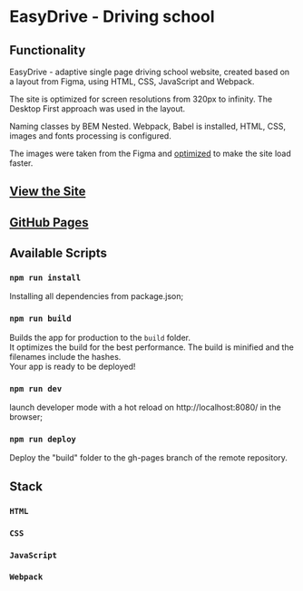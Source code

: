 # __EasyDrive - Driving school__

## __Functionality__
EasyDrive - adaptive single page driving school website, created based on a layout from Figma, using HTML, CSS, JavaScript and Webpack.

The site is optimized for screen resolutions from 320px to infinity. The Desktop First approach was used in the layout.

Naming classes by BEM Nested. Webpack, Babel is installed, HTML, CSS, images and fonts processing is configured.

The images were taken from the Figma and [optimized](https://tinypng.com/) to make the site load faster.

## __[View the Site](https://easydrive-online.ru)__
## __[GitHub Pages](https://at0m234.github.io/Drive/)__

## __Available Scripts__
### __`npm run install`__
Installing all dependencies from package.json;
### __`npm run build`__
Builds the app for production to the `build` folder.\
It optimizes the build for the best performance.
The build is minified and the filenames include the hashes.\
Your app is ready to be deployed!
### `npm run dev`
launch developer mode with a hot reload on http://localhost:8080/ in the browser;
### __`npm run deploy`__
Deploy the "build" folder to the gh-pages branch of the remote repository.
## __Stack__

### `HTML`
### `CSS`
### `JavaScript`
### `Webpack`